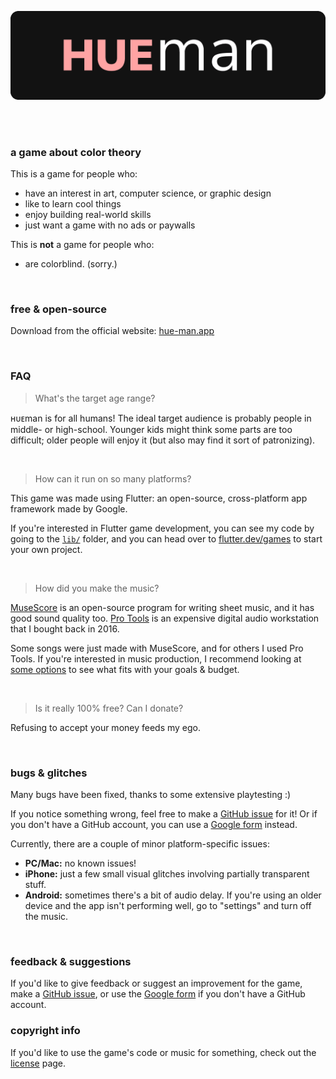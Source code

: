 ![hueman logo](.github/hueman.gif)

<br><br>

### a game about color theory

This is a game for people who:

- have an interest in art, computer science, or graphic design
- like to learn cool things
- enjoy building real-world skills
- just want a game with no ads or paywalls

This is **not** a game for people who:

- are colorblind. (sorry.)

<br>

### free & open-source

Download from the official website: [hue-man.app](https://hue-man.app/)

<br>

### FAQ

> What's the target age range?

ʜᴜᴇman is for all humans! The ideal target audience is probably people in middle- or high-school. Younger kids might think some parts are too difficult; older people will enjoy it (but also may find it sort of patronizing).

<br>

> How can it run on so many platforms?

This game was made using Flutter: an open-source, cross-platform app framework made by Google.

If you're interested in Flutter game development, you can see my code by going to the [`lib/`](lib/) folder, and you can head over to [flutter.dev/games](https://flutter.dev/games) to start your own project.

<br>

> How did you make the music?

[MuseScore](https://musescore.org/) is an open-source program for writing sheet music, and it has good sound quality too. [Pro Tools](https://www.avid.com/pro-tools) is an expensive digital audio workstation that I bought back in 2016.

Some songs were just made with MuseScore, and for others I used Pro Tools. If you're interested in music production, I recommend looking at [some options](https://www.google.com/search?q=digital+audio+workstation+options) to see what fits with your goals & budget.

<br>

> Is it really 100% free? Can I donate?

Refusing to accept your money feeds my ego.

<br>

### bugs & glitches

Many bugs have been fixed, thanks to some extensive playtesting :)

If you notice something wrong, feel free to make a [GitHub issue](https://github.com/nate-thegrate/hueman/issues/new?template=bug-report.md) for it! Or if you don't have a GitHub account, you can use a [Google form](https://docs.google.com/forms/d/e/1FAIpQLScZgqN19eIaV-MBxDuOAkcLfsZs7HHS_Wu_PCJVdTPBVC9Bkg/viewform) instead.

Currently, there are a couple of minor platform-specific issues:

- **PC/Mac:** no known issues!
- **iPhone:** just a few small visual glitches involving partially transparent stuff.
- **Android:** sometimes there's a bit of audio delay. If you're using an older device and the app isn't performing well, go to "settings" and turn off the music.

<br>

### feedback & suggestions

If you'd like to give feedback or suggest an improvement for the game, make a [GitHub issue](https://github.com/nate-thegrate/hueman/issues/new?template=anything.md), or use the [Google form](https://docs.google.com/forms/d/e/1FAIpQLScZgqN19eIaV-MBxDuOAkcLfsZs7HHS_Wu_PCJVdTPBVC9Bkg/viewform) if you don't have a GitHub account.

### copyright info

If you'd like to use the game's code or music for something, check out the [license](LICENSE.md) page.
